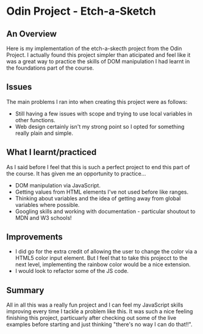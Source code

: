 # Odin Project - Etch-a-Sketch

## An Overview
Here is my implementation of the etch-a-skecth project from the Odin Project. I actually found this project simpler than aticipated and feel like it was a great way to practice the skills of DOM manipulation I had learnt in the foundations part of the course.

## Issues

The main problems I ran into when creating this project were as follows:
- Still having a few issues with scope and trying to use local variables in other functions.
- Web design certainly isn't my strong point so I opted for something really plain and simple.

## What I learnt/practiced

As I said before I feel that this is such a perfect project to end this part of the course. It has given me an opportunity to practice...

- DOM manipulation via JavaScript.
- Getting values from HTML elements I've not used before like ranges.
- Thinking about variables and the idea of getting away from global variables where possible.
- Googling skills and working with documentation - particular shoutout to MDN and W3 schools!

## Improvements

- I did go for the extra credit of allowing the user to change the color via a HTML5 color input element. But I feel that to take this projecct to the next level, implementing the rainbow color would be a nice extension.
- I would look to refactor some of the JS code.

## Summary
All in all this was a really fun project and I can feel my JavaScript skills improving every time I tackle a problem like this. It was such a  nice feeling finishing this project, particuarly after checking out some of the live examples before starting and just thinking "there's no way I can do that!!".
